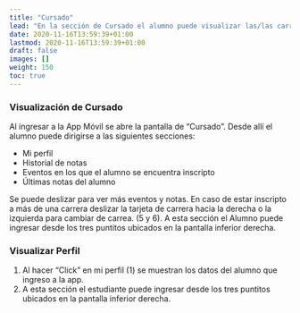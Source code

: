 ```yaml
---
title: "Cursado"
lead: "En la sección de Cursado el alumno puede visualizar las/las carreras en las que se encuentra inscripto, eventos próximos y últimas notas"
date: 2020-11-16T13:59:39+01:00
lastmod: 2020-11-16T13:59:39+01:00
draft: false
images: []
weight: 150
toc: true
---
```


### Visualización de Cursado

Al ingresar a la App Móvil se abre la pantalla de “Cursado”. Desde allí el alumno puede dirigirse a las siguientes secciones:

- Mi perfil
- Historial de notas
- Eventos en los que el alumno se encuentra inscripto
- Últimas notas del alumno

Se puede deslizar para ver más eventos y notas. En caso de estar inscripto a más de una carrera deslizar la tarjeta de carrera hacia la derecha o la izquierda para cambiar de carrea. (5 y 6). A esta sección el Alumno puede ingresar desde los tres puntitos ubicados en la pantalla inferior derecha.

### Visualizar Perfil

1. Al hacer “Click” en mi perfil (1) se muestran los datos del alumno que ingreso a la app.
1. A esta sección el estudiante puede ingresar desde los tres puntitos ubicados en la pantalla inferior derecha.
